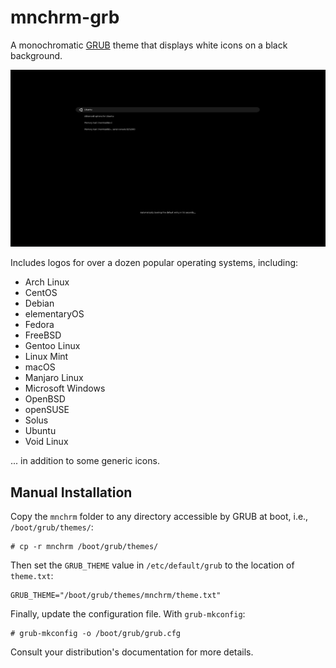 # mnchrm-grb

A monochromatic
[GRUB](https://www.gnu.org/software/grub/) 
theme that displays white icons on a black background.

![screenshot](screenshot.png?raw=true)

Includes logos for over a dozen popular operating systems, including:

- Arch Linux
- CentOS
- Debian
- elementaryOS
- Fedora
- FreeBSD
- Gentoo Linux
- Linux Mint
- macOS
- Manjaro Linux
- Microsoft Windows
- OpenBSD
- openSUSE
- Solus
- Ubuntu
- Void Linux

... in addition to some generic icons.

## Manual Installation

Copy the `mnchrm` folder to any directory accessible by GRUB at boot, i.e., `/boot/grub/themes/`:

    # cp -r mnchrm /boot/grub/themes/

Then set the `GRUB_THEME` value in `/etc/default/grub` to the location of `theme.txt`:

    GRUB_THEME="/boot/grub/themes/mnchrm/theme.txt"

Finally, update the configuration file. With `grub-mkconfig`:

    # grub-mkconfig -o /boot/grub/grub.cfg

Consult your distribution's documentation for more details.
